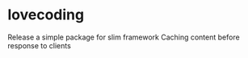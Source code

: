 # lovecoding

Release a simple package for slim framework
Caching content before response to clients